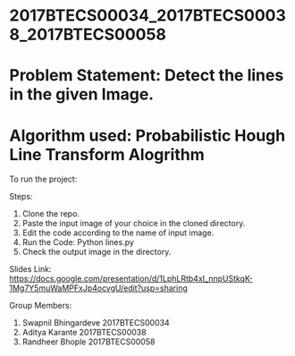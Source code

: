 # 2017BTECS00034_2017BTECS00038_2017BTECS00058

# Problem Statement: Detect the lines in the given Image.

# Algorithm used: Probabilistic Hough Line Transform Alogrithm

To run the project:

Steps:
1) Clone the repo.
2) Paste the input image of your choice in the cloned directory.
3) Edit the code according to the name of input image.
4) Run the Code: Python lines.py
5) Check the output image in the directory.

Slides Link: https://docs.google.com/presentation/d/1LphLRtb4xI_nnpUStkqK-1Mg7Y5muWaMPFxJp4ocvgU/edit?usp=sharing

Group Members:

1) Swapnil Bhingardeve    2017BTECS00034
2) Aditya Karante         2017BTECS00038
3) Randheer Bhople        2017BTECS00058
